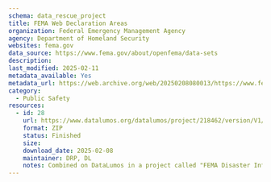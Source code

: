 ```yaml
---
schema: data_rescue_project 
title: FEMA Web Declaration Areas
organization: Federal Emergency Management Agency
agency: Department of Homeland Security
websites: fema.gov
data_source: https://www.fema.gov/about/openfema/data-sets
description: 
last_modified: 2025-02-11
metadata_available: Yes
metadata_url: https://web.archive.org/web/20250208080013/https://www.fema.gov/openfema-data-page/fema-web-disaster-declarations-v1
category:
  - Public Safety
resources:
  - id: 28
    url: https://www.datalumos.org/datalumos/project/218462/version/V1/view
    format: ZIP
    status: Finished
    size: 
    download_date: 2025-02-08
    maintainer: DRP, DL
    notes: Combined on DataLumos in a project called "FEMA Disaster Information", mirroring grouping on OpenFEMA page
---
```

